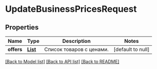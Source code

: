 # UpdateBusinessPricesRequest
## Properties

| Name | Type | Description | Notes |
|------------ | ------------- | ------------- | -------------|
| **offers** | [**List**](UpdateBusinessOfferPriceDTO.md) | Список товаров с ценами. | [default to null] |

[[Back to Model list]](../README.md#documentation-for-models) [[Back to API list]](../README.md#documentation-for-api-endpoints) [[Back to README]](../README.md)

